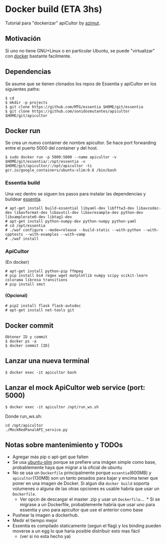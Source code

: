 # Docker build (ETA 3hs)

Tutorial para "dockerizar" apiCultor by [azimut].

## Motivación

Si uno no tiene GNU+Linux o en particular Ubuntu, se puede "virtualizar" con [docker] bastante facilmente.

## Dependencias

Se asume que se tienen clonados los repos de Essentia y apiCultor en los siguientes paths:
```
$ cd
$ mkdir -p projects
$ git clone https://github.com/MTG/essentia $HOME/git/essentia
$ git clone https://github.com/sonidosmutantes/apicultor $HOME/git/apicultor
```

## Docker run

Se crea un nuevo container de nombre apicultor. Se hace port forwarding entre el puerto 5000 del container y del host.
```
$ sudo docker run -p 5000:5000 --name apicultor -v $HOME/git/essentia/:/opt/essentia -v $HOME/git/apicultor/:/opt/apicultor -ti gcr.io/google_containers/ubuntu-slim:0.6 /bin/bash
```

### Essentia build
Una vez dentro se siguen los pasos para instalar las dependencias y buildear [essentia].
```
# apt-get install build-essential libyaml-dev libfftw3-dev libavcodec-dev libavformat-dev libavutil-dev libavresample-dev python-dev libsamplerate0-dev libtag1-dev
# apt-get install python-numpy-dev python-numpy python-yaml
# cd /opt/essentia
# ./waf configure --mode=release --build-static --with-python --with-cpptests --with-examples --with-vamp
# ./waf install
```
### ApiCultor
(En docker)
```
# apt-get install python-pip ffmpeg
# pip install bs4 regex wget matplotlib numpy scipy scikit-learn colorama librosa transitions
# pip install smst
```
 
#### (Opcional)
```
# pip2 install flask flask-autodoc
# apt-get install net-tools git
```

## Docker commit
```
Obtener ID y commit
$ docker ps -a
$ docker commit [ID]
```

## Lanzar una nueva terminal
```
$ docker exec -it apicultor bash
```

## Lanzar el mock ApiCultor web service (port: 5000)
```
$ docker exec -it apicultor /opt/run_ws.sh
```

Donde run_ws.sh:
```
cd /opt/apicultor
./MockRedPanalAPI_service.py
```

## Notas sobre mantenimiento y TODOs

* Agregar más pip o apt-get que falten
* Se usa [ubuntu-slim] porque se prefiere una imágen simple como base, probablemente haya que migrar a la oficial de ubuntu
* No se usa un `Dockerfile` principalmente porque `essentia`(600MB) y `apicultor`(130MB) son un tanto pesados para bajar y encima tener que poner en una imagen de Docker. Si algun dia `docker build` soporta volumenes o alguna de las otras opciones es usable habría que usar un `Dockerfile`.
  * Ver opcin de descargar el master .zip y usar un `Dockerfile`...
  * Si se migrase a un Dockerfile, probablemente habría que usar uno para essentia y uno para apicultor que use el anterior como base
* Pushear la imagen a dockerhub.
* Medir el tiempo mejor
* Essentia es compilado staticamente (segun el flag) y los binding pueden moverse a un egg lo que haría posible distribuir esto mas fácil
  * (ver si no esta hecho ya)

[azimut]: https://github.com/azimut
[docker]: https://docs.docker.com/engine/installation/
[essentia]: http://essentia.upf.edu/documentation/installing.html
[ubuntu-slim]: https://github.com/kubernetes/contrib/blob/master/images/ubuntu-slim/Dockerfile.build

